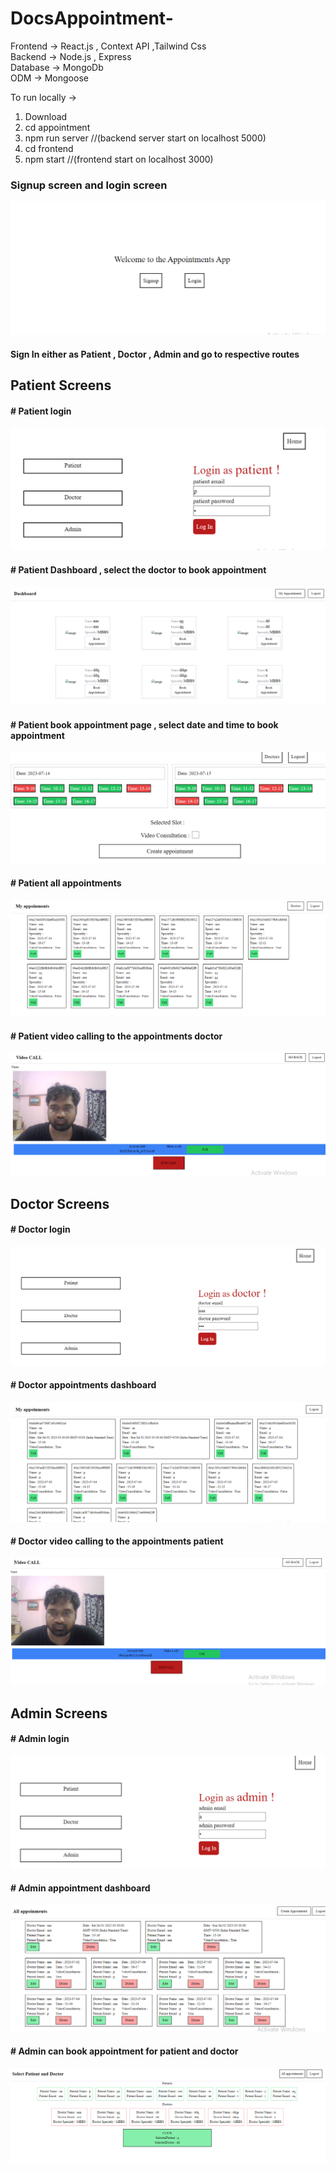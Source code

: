 # DocsAppointment-

Frontend  ->  React.js , Context API ,Tailwind Css  
Backend   ->  Node.js , Express    
Database  ->  MongoDb    
ODM       ->  Mongoose

To run locally ->

1)  Download
2)  cd appointment
3)  npm run server   //(backend server start on localhost 5000)
4)  cd frontend
5)  npm start       //(frontend start on localhost 3000)


### Signup screen and login screen

![Screenshot (12)](https://github.com/karma659/DocsAppointment-/blob/main/uploads/sl.PNG)
####  Sign In either as Patient , Doctor , Admin  and go to respective routes 

##  Patient Screens

#### # Patient login
![Screenshot (12)](https://github.com/karma659/DocsAppointment-/blob/main/uploads/p.PNG)
#### # Patient Dashboard , select the doctor to book appointment
![Screenshot (51)](https://github.com/karma659/DocsAppointment-/blob/main/uploads/pd.PNG)
#### # Patient book appointment page , select date and time to book appointment
![Screenshot (51)](https://github.com/karma659/DocsAppointment-/blob/main/uploads/pba.PNG)
#### # Patient all appointments
![Screenshot (51)](https://github.com/karma659/DocsAppointment-/blob/main/uploads/pa.PNG)
#### # Patient video calling to the appointments doctor
![Screenshot (51)](https://github.com/karma659/DocsAppointment-/blob/main/uploads/pv.PNG)


##  Doctor Screens

#### # Doctor login
![Screenshot (12)](https://github.com/karma659/DocsAppointment-/blob/main/uploads/d.PNG)
#### # Doctor appointments dashboard
![Screenshot (51)](https://github.com/karma659/DocsAppointment-/blob/main/uploads/da.PNG)
#### # Doctor video calling to the appointments patient 
![Screenshot (51)](https://github.com/karma659/DocsAppointment-/blob/main/uploads/dv.PNG)

##  Admin Screens

#### # Admin login
![Screenshot (51)](https://github.com/karma659/DocsAppointment-/blob/main/uploads/a.PNG)
#### # Admin appointment dashboard  
![Screenshot (51)](https://github.com/karma659/DocsAppointment-/blob/main/uploads/aa.PNG)
#### # Admin  can book appointment for patient and doctor    
![Screenshot (51)](https://github.com/karma659/DocsAppointment-/blob/main/uploads/aba.PNG)





  






